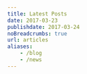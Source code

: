 ```yaml
---
title: Latest Posts
date: 2017-03-23
publishdate: 2017-03-24
noBreadcrumbs: true
url: articles
aliases:
    - /blog
    - /news
---
```

